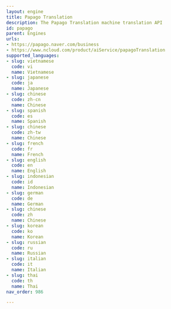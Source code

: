 ```yaml
---
layout: engine
title: Papago Translation
description: The Papago Translation machine translation API
id: papago
parent: Engines
urls:
- https://papago.naver.com/business
- https://www.ncloud.com/product/aiService/papagoTranslation
supported_languages:
- slug: vietnamese
  code: vi
  name: Vietnamese
- slug: japanese
  code: ja
  name: Japanese
- slug: chinese
  code: zh-cn
  name: Chinese
- slug: spanish
  code: es
  name: Spanish
- slug: chinese
  code: zh-tw
  name: Chinese
- slug: french
  code: fr
  name: French
- slug: english
  code: en
  name: English
- slug: indonesian
  code: id
  name: Indonesian
- slug: german
  code: de
  name: German
- slug: chinese
  code: zh
  name: Chinese
- slug: korean
  code: ko
  name: Korean
- slug: russian
  code: ru
  name: Russian
- slug: italian
  code: it
  name: Italian
- slug: thai
  code: th
  name: Thai
nav_order: 986

---
```



